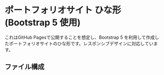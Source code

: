 # ポートフォリオサイト ひな形 (Bootstrap 5 使用)

これはGitHub Pagesで公開することを想定し、Bootstrap 5 を利用して作成したポートフォリオサイトのひな形です。レスポンシブデザインに対応しています。

## ファイル構成